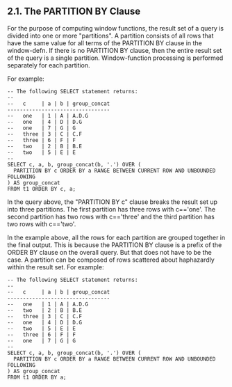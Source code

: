 ## 2\.1\. The PARTITION BY Clause


 For the purpose of computing window functions, the result set
of a query is divided into one or more "partitions". A partition consists
of all rows that have the same value for all terms of the PARTITION BY clause
in the window\-defn. If there is no PARTITION BY clause,
then the entire result set of the query is a single partition.
Window\-function processing is performed separately for each partition.



 For example:




```
-- The following SELECT statement returns:
-- 
--   c     | a | b | group_concat
---------------------------------
--   one   | 1 | A | A.D.G       
--   one   | 4 | D | D.G         
--   one   | 7 | G | G           
--   three | 3 | C | C.F         
--   three | 6 | F | F           
--   two   | 2 | B | B.E         
--   two   | 5 | E | E           
-- 
SELECT c, a, b, group_concat(b, '.') OVER (
  PARTITION BY c ORDER BY a RANGE BETWEEN CURRENT ROW AND UNBOUNDED FOLLOWING
) AS group_concat
FROM t1 ORDER BY c, a;

```

 In the query above, the "PARTITION BY c" clause breaks the
result set up into three partitions. The first partition has
three rows with c\=\='one'. The second partition has two rows with
c\=\='three' and the third partition has two rows with c\=\='two'.



 In the example above, all the rows for each partition are
grouped together in the final output. This is because the PARTITION BY
clause is a prefix of the ORDER BY clause on the overall query.
But that does not have
to be the case. A partition can be composed of rows scattered
about haphazardly within the result set. For example:




```
-- The following SELECT statement returns:
-- 
--   c     | a | b | group_concat
---------------------------------
--   one   | 1 | A | A.D.G       
--   two   | 2 | B | B.E         
--   three | 3 | C | C.F         
--   one   | 4 | D | D.G         
--   two   | 5 | E | E           
--   three | 6 | F | F           
--   one   | 7 | G | G           
-- 
SELECT c, a, b, group_concat(b, '.') OVER (
  PARTITION BY c ORDER BY a RANGE BETWEEN CURRENT ROW AND UNBOUNDED FOLLOWING
) AS group_concat
FROM t1 ORDER BY a;

```


